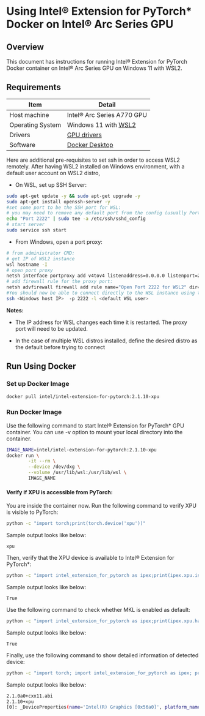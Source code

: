 # Using Intel® Extension for PyTorch* Docker on Intel® Arc Series GPU 

## Overview

This document has instructions for running Intel® Extension for PyTorch Docker container on Intel® Arc Series GPU on Windows 11 with WSL2.

## Requirements
| Item | Detail |
| ------ | ------- |
| Host machine  | Intel® Arc Series A770 GPU |
| Operating System | Windows 11 with [WSL2](https://learn.microsoft.com/en-us/windows/wsl/install) | 
| Drivers | [GPU drivers](https://www.intel.com/content/www/us/en/products/docs/discrete-gpus/arc/software/drivers.html) |
| Software | [Docker Desktop](https://docs.docker.com/desktop/wsl) |

Here are additional pre-requisites to set ssh in order to access WSL2 remotely. 
After having WSL2 installed on Windows environment, with a default user account on WSL2 distro,

* On WSL, set up SSH Server:
```bash
sudo apt-get update -y && sudo apt-get upgrade -y
sudo apt-get install openssh-server -y
#set some port to be the SSH port for WSL:
# you may need to remove any default port from the config (usually Port 22) for example as follows,
echo "Port 2222" | sudo tee -a /etc/ssh/sshd_config
# start server
sudo service ssh start
```
* From Windows, open a port proxy:
```bash
# from administrator CMD:
# get IP of WSL2 instance
wsl hostname -I
# open port proxy
netsh interface portproxy add v4tov4 listenaddress=0.0.0.0 listenport=2222 connectaddress=<IP of WSL> connectport=2222
# add firewall rule for the proxy port:
netsh advfirewall firewall add rule name="Open Port 2222 for WSL2" dir=in action=allow protocol=TCP localport=2222
#You should now be able to connect directly to the WSL instance using the Windows host IP address and the proxy port:
ssh <Windows host IP>  -p 2222 -l <default WSL user>
```
**Notes:**
* The IP address for WSL changes each time it is restarted. The proxy port will need to be updated.

* In the case of multiple WSL distros installed, define the desired distro as the default before trying to connect
## Run Using Docker

### Set up Docker Image
```bash
docker pull intel/intel-extension-for-pytorch:2.1.10-xpu
```
### Run Docker Image

Use the following command to start Intel® Extension for PyTorch* GPU container. You can use -v option to mount your local directory into the container.

```bash
IMAGE_NAME=intel/intel-extension-for-pytorch:2.1.10-xpu
docker run \
        -it --rm \
        --device /dev/dxg \
        --volume /usr/lib/wsl:/usr/lib/wsl \
        IMAGE_NAME 
```
#### Verify if XPU is accessible from PyTorch:
You are inside the container now. Run the following command to verify XPU is visible to PyTorch:
```bash
python -c "import torch;print(torch.device('xpu'))"
```
Sample output looks like below:
```
xpu
```
Then, verify that the XPU device is available to Intel® Extension for PyTorch\*:
```bash
python -c "import intel_extension_for_pytorch as ipex;print(ipex.xpu.is_available())"
```
Sample output looks like below:
```
True
```
Use the following command to check whether MKL is enabled as default:
```bash
python -c "import intel_extension_for_pytorch as ipex;print(ipex.xpu.has_onemkl())"
```
Sample output looks like below:
```
True
```
Finally, use the following command to show detailed information of detected device:
```bash
python -c "import torch; import intel_extension_for_pytorch as ipex; print(torch.__version__); print(ipex.__version__); [print(f'[{i}]: {ipex.xpu.get_device_properties(i)}') for i in range(ipex.xpu.device_count())];"
```
Sample output looks like below:
```bash
2.1.0a0+cxx11.abi
2.1.10+xpu
[0]: _DeviceProperties(name='Intel(R) Graphics [0x56a0]', platform_name='Intel(R) Level-Zero', dev_type='gpu, support_fp64=0, total_memory=13004MB, max_compute_units=512, gpu_eu_count=512)
```
